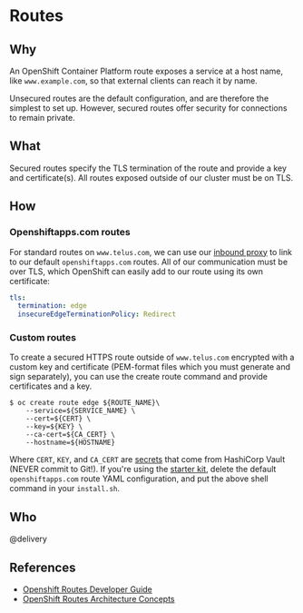 # Routes

## Why

An OpenShift Container Platform route exposes a service at a host name, like `www.example.com`, so that external clients can reach it by name.

Unsecured routes are the default configuration, and are therefore the simplest to set up. However, secured routes offer security for connections to remain private. 

## What

Secured routes specify the TLS termination of the route and provide a key and certificate(s). All routes exposed outside of our cluster must be on TLS.

## How

### Openshiftapps.com routes

For standard routes on `www.telus.com`, we can use our [inbound proxy](inbound-proxies.md) to link to our default `openshiftapps.com` routes. All of our communication must be over TLS, which OpenShift can easily add to our route using its own certificate:
```yaml
tls:
  termination: edge
  insecureEdgeTerminationPolicy: Redirect
```

### Custom routes

To create a secured HTTPS route outside of `www.telus.com` encrypted with a custom key and certificate (PEM-format files which you must generate and sign separately), you can use the create route command and provide certificates and a key.

```
$ oc create route edge ${ROUTE_NAME}\
    --service=${SERVICE_NAME} \
    --cert=${CERT} \
    --key=${KEY} \
    --ca-cert=${CA_CERT} \
    --hostname=${HOSTNAME}
```

Where `CERT`, `KEY`, and `CA_CERT` are [secrets](secrets.md) that come from HashiCorp Vault (NEVER commit to Git!). If you're using the [starter kit](../development/starter-kits.md), delete the default `openshiftapps.com` route YAML configuration, and put the above shell command in your `install.sh`.

## Who

@delivery

## References

-   [Openshift Routes Developer Guide](https://docs.openshift.com/container-platform/3.6/dev_guide/routes.html)
-   [OpenShift Routes Architecture Concepts](https://docs.openshift.com/container-platform/3.6/architecture/core_concepts/routes.html)
